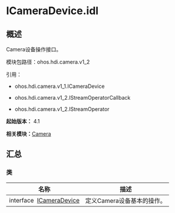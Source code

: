 # ICameraDevice.idl


## 概述

Camera设备操作接口。

模块包路径：ohos.hdi.camera.v1_2

引用：

- ohos.hdi.camera.v1_1.ICameraDevice

- ohos.hdi.camera.v1_2.IStreamOperatorCallback

- ohos.hdi.camera.v1_2.IStreamOperator

**起始版本：** 4.1

**相关模块：**[Camera](_camera_v12.md)


## 汇总


### 类

| 名称 | 描述 | 
| -------- | -------- |
| interface&nbsp;&nbsp;[ICameraDevice](interface_i_camera_device_v12.md) | 定义Camera设备基本的操作。  | 

